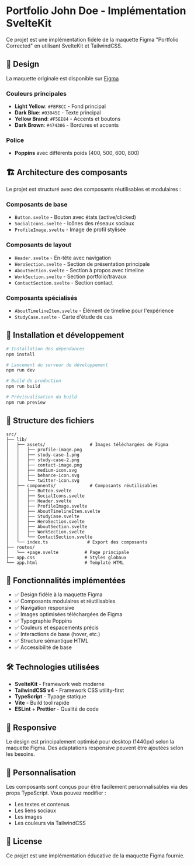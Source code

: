 # Portfolio John Doe - Implémentation SvelteKit

Ce projet est une implémentation fidèle de la maquette Figma "Portfolio Corrected" en utilisant SvelteKit et TailwindCSS.

## 🎨 Design

La maquette originale est disponible sur [Figma](https://www.figma.com/design/yaZFysgcTn6HB5JWaEcq2O/Portfolio-Corrected?t=kFaCNLzDJCV6YBIB-0)

### Couleurs principales
- **Light Yellow**: `#FBF8CC` - Fond principal
- **Dark Blue**: `#03045E` - Texte principal  
- **Yellow Brand**: `#F5EE84` - Accents et boutons
- **Dark Brown**: `#474306` - Bordures et accents

### Police
- **Poppins** avec différents poids (400, 500, 600, 800)

## 🏗️ Architecture des composants

Le projet est structuré avec des composants réutilisables et modulaires :

### Composants de base
- `Button.svelte` - Bouton avec états (active/clicked)
- `SocialIcons.svelte` - Icônes des réseaux sociaux
- `ProfileImage.svelte` - Image de profil stylisée

### Composants de layout
- `Header.svelte` - En-tête avec navigation
- `HeroSection.svelte` - Section de présentation principale
- `AboutSection.svelte` - Section à propos avec timeline
- `WorkSection.svelte` - Section portfolio/travaux
- `ContactSection.svelte` - Section contact

### Composants spécialisés
- `AboutTimelineItem.svelte` - Élément de timeline pour l'expérience
- `StudyCase.svelte` - Carte d'étude de cas

## 🚀 Installation et développement

```bash
# Installation des dépendances
npm install

# Lancement du serveur de développement
npm run dev

# Build de production
npm run build

# Prévisualisation du build
npm run preview
```

## 📁 Structure des fichiers

```
src/
├── lib/
│   ├── assets/                 # Images téléchargées de Figma
│   │   ├── profile-image.png
│   │   ├── study-case-1.png
│   │   ├── study-case-2.png
│   │   ├── contact-image.png
│   │   ├── medium-icon.svg
│   │   ├── behance-icon.svg
│   │   └── twitter-icon.svg
│   ├── components/             # Composants réutilisables
│   │   ├── Button.svelte
│   │   ├── SocialIcons.svelte
│   │   ├── Header.svelte
│   │   ├── ProfileImage.svelte
│   │   ├── AboutTimelineItem.svelte
│   │   ├── StudyCase.svelte
│   │   ├── HeroSection.svelte
│   │   ├── AboutSection.svelte
│   │   ├── WorkSection.svelte
│   │   └── ContactSection.svelte
│   └── index.ts               # Export des composants
├── routes/
│   └── +page.svelte          # Page principale
├── app.css                   # Styles globaux
└── app.html                  # Template HTML
```

## 🎯 Fonctionnalités implémentées

- ✅ Design fidèle à la maquette Figma
- ✅ Composants modulaires et réutilisables
- ✅ Navigation responsive
- ✅ Images optimisées téléchargées de Figma
- ✅ Typographie Poppins
- ✅ Couleurs et espacements précis
- ✅ Interactions de base (hover, etc.)
- ✅ Structure sémantique HTML
- ✅ Accessibilité de base

## 🛠️ Technologies utilisées

- **SvelteKit** - Framework web moderne
- **TailwindCSS v4** - Framework CSS utility-first
- **TypeScript** - Typage statique
- **Vite** - Build tool rapide
- **ESLint** + **Prettier** - Qualité de code

## 📱 Responsive

Le design est principalement optimisé pour desktop (1440px) selon la maquette Figma. Des adaptations responsive peuvent être ajoutées selon les besoins.

## 🔧 Personnalisation

Les composants sont conçus pour être facilement personnalisables via des props TypeScript. Vous pouvez modifier :
- Les textes et contenus
- Les liens sociaux
- Les images
- Les couleurs via TailwindCSS

## 📄 License

Ce projet est une implémentation éducative de la maquette Figma fournie.
